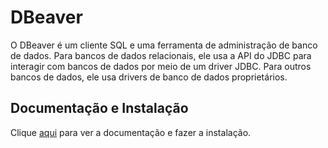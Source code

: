 # DBeaver

O DBeaver é um cliente SQL e uma ferramenta de administração de banco de dados. Para bancos de dados relacionais, ele usa a API do JDBC para interagir com bancos de dados por meio de um driver JDBC. Para outros bancos de dados, ele usa drivers de banco de dados proprietários.

## Documentação e Instalação

Clique [aqui](https://dbeaver.io) para ver a documentação e fazer a instalação.
